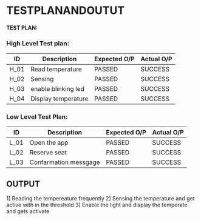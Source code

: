 # TESTPLANANDOUTUT
#### TEST PLAN:
### High Level Test plan:
| ID    | Description                             | Expected O/P | Actual O/P |
|-------|-----------------------------------------| ------------ | ---------- |
| H_01  |Read temperature                         |PASSED        |SUCCESS     | 
| H_02  |Sensing                                  |PASSED        |SUCCESS     | 
| H_03  |enable blinking led                      |PASSED        |SUCCESS     | 
| H_04  |Display temperature                      |PASSED        |SUCCESS     |

### Low Level Test Plan:
| ID    | Description           | Expected O/P | Actual O/P | 
|-------|-----------------------| ------------ | -----------| 
| L_01  |Open the app           | PASSED       |SUCCESS     | 
| L_02  |Reserve seat           | PASSED       |SUCCESS     |
| L_03  |Confarmation messgage  | PASSED       |SUCCESS     |

## OUTPUT
1] Reading the tempereature frequently
2] Sensing the temperature and get active with in the threshold
3] Enable the light and display the temperate and gets activate
